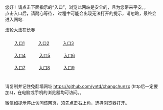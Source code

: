 您好！请点击下面指示的“入口”，浏览此网站是安全的，且为您带来平安。。 <br/>
点击入口后，请耐心等待， 过程中可能会出现无法打开的提示，请忽略，最终会进入网站. </br>

法轮大法在长春<br/>
<div style="padding:10px"><a style="margin:20px" target="_blank" href="https://d2zv8a8fiamy54.cloudfront.net/2Qpsp?isaxfxwt" id="ccLink1" rel="nofollow">入口1</a> <a target="_blank" style="margin:20px" href="https://d2si2m2t2wt3gw.cloudfront.net/2Qpsp?wqcpnzpe" id="ccLink2" rel="nofollow">入口2</a> <a style="margin:20px" target="_blank" href="https://d1gattb9l8icl9.cloudfront.net/2Qpsp?qwqjnpbp" id="ccLink3" rel="nofollow">入口3</a></div>

<div style="padding:10px" ><a style="margin:20px" target="_blank" href="https://d2zv8a8fiamy54.cloudfront.net/2Qpsp?isaxfxwt" id="ccLink4" rel="nofollow">入口4</a> <a style="margin:20px" href="https://d2si2m2t2wt3gw.cloudfront.net/2Qpsp?wqcpnzpe" target="_blank" id="ccLink5" rel="nofollow">入口5</a> <a style="margin:20px" href="https://d1gattb9l8icl9.cloudfront.net/2Qpsp?qwqjnpbp" target="_blank" id="ccLink6" rel="nofollow">入口6</a></div>

<div style="padding:10px"><a style="margin:20px" target="_blank" href="https://d2zv8a8fiamy54.cloudfront.net/2Qpsp?isaxfxwt" id="ccLink7" rel="nofollow">入口7</a> <a style="margin:20px" href="https://d2si2m2t2wt3gw.cloudfront.net/2Qpsp?wqcpnzpe" target="_blank" id="ccLink8" rel="nofollow">入口8</a> <a style="margin:20px" target="_blank" href="https://d1gattb9l8icl9.cloudfront.net/2Qpsp?qwqjnpbp" id="ccLink9" rel="nofollow">入口9</a></div>

<br/>



请复制并记住免翻墙网址 https://github.com/yntd/changchunzx (http后一定要加s)，在电脑或手机的浏览器均可访问。。<br/>

微信如提示停止访问该网页，须先点击右上角，选择浏览器打开。
